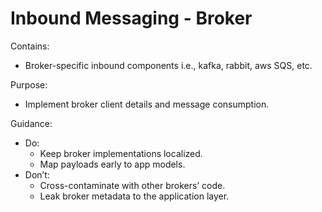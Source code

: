 # Inbound Messaging - Broker

Contains:

- Broker-specific inbound components i.e., kafka, rabbit, aws SQS, etc.

Purpose:

- Implement broker client details and message consumption.

Guidance:

- Do:
    - Keep broker implementations localized.
    - Map payloads early to app models.
- Don’t:
    - Cross-contaminate with other brokers’ code.
    - Leak broker metadata to the application layer.
